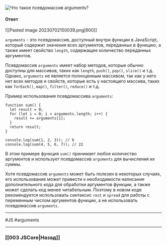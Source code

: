 ![Что такое псевдомассив `arguments`?](https://youtu.be/kx3dR6ztICU?t=442)

#### Ответ

![[Pasted image 20230702150039.png|600]]

`arguments` - это псевдомассив, доступный внутри функции в JavaScript, который содержит значения всех аргументов, переданных в функцию, а также имеет свойство `length`, содержащее количество переданных аргументов.

Псевдомассив `arguments` имеет набор методов, которые обычно доступны для массивов, таких как `length`, `push()`, `pop()`, `slice()` и т.д. Однако, `arguments` не является полноценным массивом, так как у него нет всех методов и свойств, которые есть у настоящего массива, таких как `forEach()`, `map()`, `filter()`, `reduce()` и т.д.

Пример использования псевдомассива `arguments`:

```
function sum() {
  let result = 0;
  for (let i = 0; i < arguments.length; i++) {
    result += arguments[i];
  }
  return result;
}

console.log(sum(1, 2, 3)); // 6
console.log(sum(4, 5, 6, 7)); // 22
```

В этом примере функция `sum()` принимает любое количество аргументов и использует псевдомассив `arguments` для вычисления их суммы.

Хотя псевдомассив `arguments` может быть полезен в некоторых случаях, его использование может привести к необходимости написания дополнительного кода для обработки аргументов функции, а также может сделать код менее читабельным. Поэтому в новом коде рекомендуется использовать синтаксис `rest` и `spread` для работы с переменным числом аргументов функции, а не использовать псевдомассив `arguments`.

___
#JS #arguments

___

### [[003 JSCore|Назад]]
